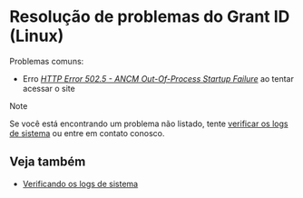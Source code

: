 ﻿# Resolução de problemas do Grant ID (Linux)

Problemas comuns:

* Erro *[HTTP Error 502.5 - ANCM Out-Of-Process Startup Failure](502-5.md)* ao tentar acessar o site

> [!NOTE]
> Se você está encontrando um problema não listado, tente [verificar os logs de sistema](check-logs.md) ou entre em contato conosco.

## Veja também

* [Verificando os logs de sistema](check-logs.md)
